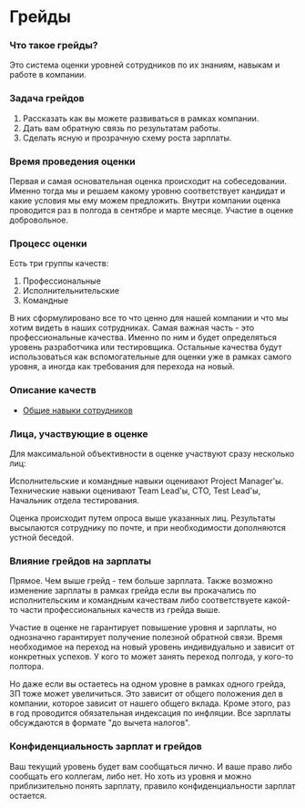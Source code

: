 # Грейды

### Что такое грейды?

Это система оценки уровней сотрудников по их знаниям, навыкам и работе в компании.

### Задача грейдов

1. Рассказать как вы можете развиваться в рамках компании.
2. Дать вам обратную связь по результатам работы.
3. Сделать ясную и прозрачную схему роста зарплаты.

### Время проведения оценки

Первая и самая основательная оценка происходит на собеседовании. Именно тогда мы и решаем какому уровню соответствует кандидат и какие условия мы ему можем предложить. Внутри компании оценка проводится раз в полгода в сентябре и марте месяце. Участие в оценке добровольное.

### Процесс оценки

Есть три группы качеств:

1. Профессиональные
2. Исполнительнительские
3. Командные

В них сформулировано все то что ценно для нашей компании и что мы хотим видеть в наших сотрудниках. Самая важная часть - это профессиональные качества. Именно по ним и будет определяться уровень разработчика или тестировщика. Остальные качества будут использоваться как вспомогательные для оценки уже в рамках самого уровня, а иногда как требования для перехода на новый.

### Описание качеств

* [Общие навыки сотрудников](worker_base.md)

### Лица, участвующие в оценке

Для максимальной объективности в оценке участвуют сразу несколько лиц:

Исполнительские и командные навыки оценивают Project Manager'ы.
Технические навыки оценивают Team Lead'ы, CTO, Test Lead'ы, Начальник отдела тестирования.

Оценка происходит путем опроса выше указанных лиц. Результаты высылаются сотруднику по почте, и при необходимости дополняются устной беседой.

### Влияние грейдов на зарплаты

Прямое. Чем выше грейд - тем больше зарплата. Также возможно изменение зарплаты в рамках грейда если вы прокачались по исполнительским и командным качествам либо соответствуете какой-то части профессиональных качеств из грейда выше.

Участие в оценке не гарантирует повышение уровня и зарплаты, но однозначно гарантирует получение полезной обратной связи. Время необходимое на переход на новый уровень индивидуально и зависит от конкретных успехов. У кого то может занять переход полгода, у кого-то полтора.

Но даже если вы остаетесь на одном уровне в рамках одного грейда, ЗП тоже может увеличиться. Это зависит от общего положения дел в компании, которое зависит от нашего общего вклада. Кроме этого, раз в год проводится обязательная индексация по инфляции. Все зарплаты обсуждаются в формате "до вычета налогов".

### Конфиденциальность зарплат и грейдов

Ваш текущий уровень будет вам сообщаться лично. И ваше право либо сообщать его коллегам, либо нет. Но хоть из уровня и можно приблизительно понять зарплату, правило конфиденциальности зарплат остается.
